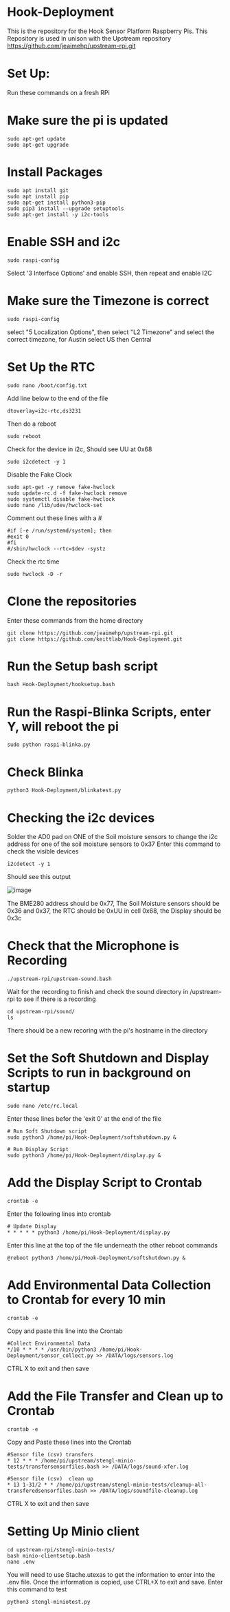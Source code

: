 # Hook-Deployment
This is the repository for the Hook Sensor Platform Raspberry Pis. This Repository is used in unison with the Upstream repository https://github.com/jeaimehp/upstream-rpi.git

# Set Up:
Run these commands on a fresh RPi

# Make sure the pi is updated
```
sudo apt-get update 
sudo apt-get upgrade
```
# Install Packages
```
sudo apt install git
sudo apt install pip
sudo apt-get install python3-pip
sudo pip3 install --upgrade setuptools
sudo apt-get install -y i2c-tools
```
# Enable SSH and i2c
```
sudo raspi-config
```
Select '3 Interface Options' and enable SSH, then repeat and enable I2C

# Make sure the Timezone is correct
```
sudo raspi-config
```
select "5 Localization Options", then select "L2 Timezone" and select the correct timezone, for Austin select US then Central

# Set Up the RTC
```
sudo nano /boot/config.txt
```
Add line below to the end of the file
```
dtoverlay=i2c-rtc,ds3231
```
Then do a reboot
```
sudo reboot
```
Check for the device in i2c, 
Should see UU at 0x68
```
sudo i2cdetect -y 1
```
Disable the Fake Clock
```
sudo apt-get -y remove fake-hwclock
sudo update-rc.d -f fake-hwclock remove
sudo systemctl disable fake-hwclock
sudo nano /lib/udev/hwclock-set
```
Comment out these lines with a #
```
#if [-e /run/systemd/system]; then
#exit 0
#fi
#/sbin/hwclock --rtc=$dev -systz
```
Check the rtc time
```
sudo hwclock -D -r
```
# Clone the repositories
Enter these commands from the home directory
```
git clone https://github.com/jeaimehp/upstream-rpi.git
git clone https://github.com/keittlab/Hook-Deployment.git
```
# Run the Setup bash script
```
bash Hook-Deployment/hooksetup.bash
```
# Run the Raspi-Blinka Scripts, enter Y, will reboot the pi
```
sudo python raspi-blinka.py
```
# Check Blinka
```
python3 Hook-Deployment/blinkatest.py
```
# Checking the i2c devices  
Solder the AD0 pad on ONE of the Soil moisture sensors to change the i2c address for one of the soil moisture sensors to 0x37
Enter this command to check the visible devices
```
i2cdetect -y 1
```
Should see this output

![image](https://user-images.githubusercontent.com/45701166/195462601-e89c3723-71dc-4676-90ad-39358cb91333.png)

The BME280 address should be 0x77, The Soil Moisture sensors should be 0x36 and 0x37, the RTC should be 0xUU in cell 0x68, the Display should be 0x3c
# Check that the Microphone is Recording
```
./upstream-rpi/upstream-sound.bash
```
Wait for the recording to finish and check the sound directory in /upstream-rpi to see if there is a recording
```
cd upstream-rpi/sound/
ls
```
There should be a new recoring with the pi's hostname in the directory 
# Set the Soft Shutdown and Display Scripts to run in background on startup
```
sudo nano /etc/rc.local
```
Enter these lines befor the 'exit 0' at the end of the file
```
# Run Soft Shutdown script
sudo python3 /home/pi/Hook-Deployment/softshutdown.py &

# Run Display Script
sudo python3 /home/pi/Hook-Deployment/display.py &
```
# Add the Display Script to Crontab 
```
crontab -e
```
Enter the following lines into crontab
```
# Update Display
* * * * * python3 /home/pi/Hook-Deployment/display.py
```
Enter this line at the top of the file underneath the other reboot commands
```
@reboot python3 /home/pi/Hook-Deployment/softshutdown.py &
```

# Add Environmental Data Collection to Crontab for every 10 min
```
crontab -e
```
Copy and paste this line into the Crontab
```
#Collect Environmental Data
*/10 * * * * /usr/bin/python3 /home/pi/Hook-Deployment/sensor_collect.py >> /DATA/logs/sensors.log
```
CTRL X to exit and then save 
# Add the File Transfer and Clean up to Crontab
```
crontab -e
```
Copy and Paste these lines into the Crontab
```
#Sensor file (csv) transfers
* 12 * * * /home/pi/upstream/stengl-minio-tests/transfersensorfiles.bash >> /DATA/logs/sound-xfer.log

#Sensor file (csv)  clean up
* 13 1-31/2 * * /home/pi/upstream/stengl-minio-tests/cleanup-all-transferedsensorfiles.bash >> /DATA/logs/soundfile-cleanup.log
```
CTRL X to exit and then save

# Setting Up Minio client
```
cd upstream-rpi/stengl-minio-tests/
bash minio-clientsetup.bash
nano .env
```
You will need to use Stache.utexas to get the information to enter into the .env file. Once the information is copied, use CTRL+X to exit and save. Enter this command to test
```
python3 stengl-miniotest.py
```
